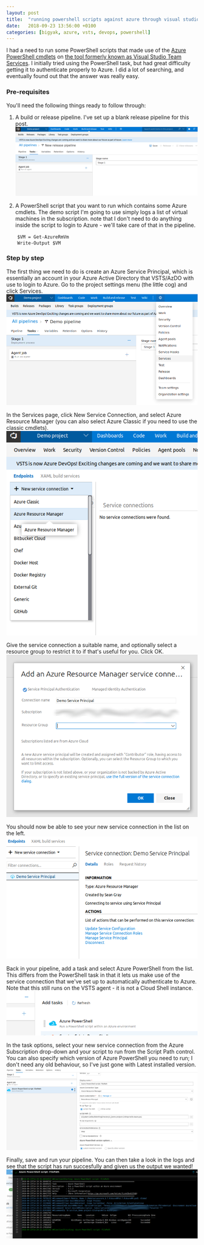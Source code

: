 ```yaml
---
layout: post
title:  "running powershell scripts against azure through visual studio team services"
date:   2018-09-23 13:56:00 +0100
categories: [bigyak, azure, vsts, devops, powershell]
---
```

I had a need to run some PowerShell scripts that made use of the [Azure PowerShell cmdlets](https://docs.microsoft.com/en-us/powershell/azure/overview) on [the tool formerly known as Visual Studio Team Services](https://visualstudio.microsoft.com/team-services/). I initially tried using the PowerShell task, but had great difficulty getting it to authenticate properly to Azure. I did a lot of searching, and eventually found out that the answer was really easy.

### Pre-requisites
You'll need the following things ready to follow through:
1. A build or release pipeline. I've set up a blank release pipeline for this post.
![Blank pipeline](/assets/2018-09-23-emptypipeline.png)

2. A PowerShell script that you want to run which contains some Azure cmdlets.
The demo script I'm going to use simply logs a list of virtual machines in the subscription. note that I don't need to do anything inside the script to login to Azure - we'll take care of that in the pipeline.

```pwsh
    $VM = Get-AzureRmVm 
    Write-Output $VM
```

### Step by step
The first thing we need to do is create an Azure Service Principal, which is essentially an account in your Azure Active Directory that VSTS/AzDO with use to login to Azure.
Go to the project settings menu (the little cog) and click Services.
![Settings menu](/assets/2018-09-23-settingsmenu.png)

In the Services page, click New Service Connection, and select Azure Resource Manager (you can also select Azure Classic if you need to use the classic cmdlets).
![New service connection](/assets/2018-09-23-newserviceconnectionmenu.png)

Give the service connection a suitable name, and optionally select a resource group to restrict it to if that's useful for you. Click OK.
![Add Azure service connection](/assets/2018-09-23-addazsp.png)

You should now be able to see your new service connection in the list on the left.
![Service principal list](/assets/2018-09-23-splist.png)

Back in your pipeline, add a task and select Azure PowerShell from the list. This differs from the PowerShell task in that it lets us make use of the service connection that we've set up to automatically authenticate to Azure. Note that this still runs on the VSTS agent - it is not a Cloud Shell instance.
![Add Azure PowerShell task](/assets/2018-09-23-addazps.png)

In the task options, select your new service connection from the Azure Subscription drop-down and your script to run from the Script Path control. You can also specify which version of Azure PowerShell you need to run; I don't need any old behaviour, so I've just gone with Latest installed version.
![Azure PowerShell options](/assets/2018-09-23-azpsoptions.png)

Finally, save and run your pipeline. You can then take a look in the logs and see that the script has run succesfully and given us the output we wanted!
![VSTS logs](/assets/2018-09-23-log.png)

